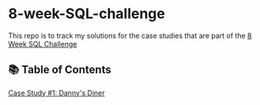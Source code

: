 # 8-week-SQL-challenge

This repo is to track my solutions for the case studies that are part of the [8 Week SQL Challenge](https://8weeksqlchallenge.com/about/)

## 📚 Table of Contents
[Case Study #1: Danny's Diner](https://github.com/pattern-recogniser/8-week-SQL-challenge/tree/main/1.%20Dannys%20Diner)
